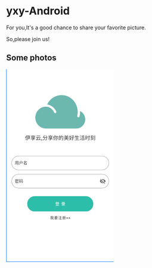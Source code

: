 # yxy-Android
For you,It's a good chance to share your favorite picture.

So,please join us!

## Some photos
![](./images/Login.png)
